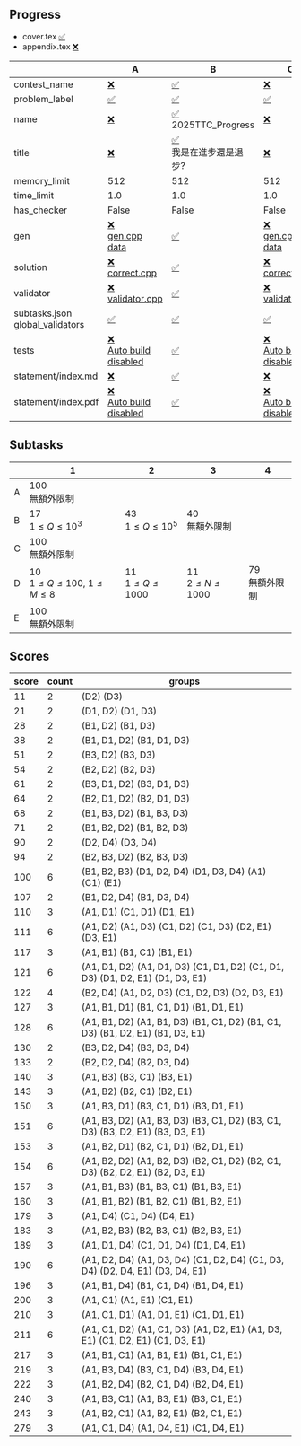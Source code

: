 
## Progress
<!-- progress start -->

- cover.tex [:white_check_mark:](cover.tex)
- appendix.tex [:x:](appendix.tex)

| | A | B | C | D | E |
| --- | --- | --- | --- | --- | --- |
| contest_name |  [:x:](pA/problem.json) | [:white_check_mark:](pB/problem.json) | [:x:](pC/problem.json) | [:white_check_mark:](pD/problem.json) | [:white_check_mark:](pE/problem.json) |
| problem_label |  [:white_check_mark:](pA/problem.json) | [:white_check_mark:](pB/problem.json) | [:white_check_mark:](pC/problem.json) | [:white_check_mark:](pD/problem.json) | [:white_check_mark:](pE/problem.json) |
| name |  [:x:](pA/problem.json) | [:white_check_mark:](pB/problem.json)<br>2025TTC_Progress | [:x:](pC/problem.json) | [:white_check_mark:](pD/problem.json)<br>2025TTC_Fight | [:white_check_mark:](pE/problem.json)<br>2025TTC_ |
| title |  [:x:](pA/problem.json) | [:white_check_mark:](pB/problem.json)<br>我是在進步還是退步? | [:x:](pC/problem.json) | [:white_check_mark:](pD/problem.json)<br>不要吵架了啦!!! | [:x:](pE/problem.json) |
| memory_limit |  512 | 512 | 512 | 512 | 512 |
| time_limit |  1.0 | 1.0 | 1.0 | 1.0 | 1.0 |
| has_checker |  False | False | False | False | False |
| gen | [:x:](pA/gen)<br>[gen.cpp](pA/gen/gen.cpp)<br>[data](pA/gen/data) | [:white_check_mark:](pB/gen) | [:x:](pC/gen)<br>[gen.cpp](pC/gen/gen.cpp)<br>[data](pC/gen/data) | [:white_check_mark:](pD/gen) | [:x:](pE/gen)<br>[gen.cpp](pE/gen/gen.cpp)<br>[data](pE/gen/data) |
| solution | [:x:](pA/solution)<br>[correct.cpp](pA/solution/correct.cpp) | [:white_check_mark:](pB/solution) | [:x:](pC/solution)<br>[correct.cpp](pC/solution/correct.cpp) | [:white_check_mark:](pD/solution) | [:x:](pE/solution)<br>[correct.cpp](pE/solution/correct.cpp) |
| validator | [:x:](pA/validator)<br>[validator.cpp](pA/validator/validator.cpp) | [:white_check_mark:](pB/validator) | [:x:](pC/validator)<br>[validator.cpp](pC/validator/validator.cpp) | [:white_check_mark:](pD/validator) | [:x:](pE/validator)<br>[validator.cpp](pE/validator/validator.cpp) |
| subtasks.json<br>global_validators |  [:white_check_mark:](pA/subtasks.json) | [:white_check_mark:](pB/subtasks.json) | [:white_check_mark:](pC/subtasks.json) | [:white_check_mark:](pD/subtasks.json) | [:white_check_mark:](pE/subtasks.json) |
| tests | [:x:](pA/tests)<br>[Auto build disabled](pA/gen/DISABLE_AUTO_BUILD) | [:white_check_mark:](pB/tests) | [:x:](pC/tests)<br>[Auto build disabled](pC/gen/DISABLE_AUTO_BUILD) | [:white_check_mark:](pD/tests)<br>[Auto build disabled](pD/gen/DISABLE_AUTO_BUILD) | [:x:](pE/tests)<br>[Auto build disabled](pE/gen/DISABLE_AUTO_BUILD) |
| statement/index.md | [:x:](pA/statement/index.md) | [:white_check_mark:](pB/statement/index.md) | [:x:](pC/statement/index.md) | [:white_check_mark:](pD/statement/index.md) | [:x:](pE/statement/index.md) |
| statement/index.pdf | [:x:](pA/statement/index.pdf)<br>[Auto build disabled](pA/statement/DISABLE_AUTO_BUILD) | [:white_check_mark:](pB/statement/index.pdf) | [:x:](pC/statement/index.pdf)<br>[Auto build disabled](pC/statement/DISABLE_AUTO_BUILD) | [:white_check_mark:](pD/statement/index.pdf) | [:x:](pE/statement/index.pdf)<br>[Auto build disabled](pE/statement/DISABLE_AUTO_BUILD) |

<!-- progress end -->

## Subtasks
<!-- subtasks start -->

| | 1 | 2 | 3 | 4 |
| --- | --- | --- | --- | --- |
| A | 100<br>無額外限制 |
| B | 17<br>$1 \le Q \le 10^3$ | 43<br>$1 \le Q \le 10^5$ | 40<br>無額外限制 |
| C | 100<br>無額外限制 |
| D | 10<br>$1 \le Q \le 100$, $1 \le M \le 8$ | 11<br>$1 \le Q \le 1000$ | 11<br>$2 \le N \le 1000$ | 79<br>無額外限制 |
| E | 100<br>無額外限制 |

<!-- subtasks end -->

## Scores
<!-- scores start -->

| score | count | groups |
| --- | --- | --- |
| 11 | 2 | (D2) (D3) |
| 21 | 2 | (D1, D2) (D1, D3) |
| 28 | 2 | (B1, D2) (B1, D3) |
| 38 | 2 | (B1, D1, D2) (B1, D1, D3) |
| 51 | 2 | (B3, D2) (B3, D3) |
| 54 | 2 | (B2, D2) (B2, D3) |
| 61 | 2 | (B3, D1, D2) (B3, D1, D3) |
| 64 | 2 | (B2, D1, D2) (B2, D1, D3) |
| 68 | 2 | (B1, B3, D2) (B1, B3, D3) |
| 71 | 2 | (B1, B2, D2) (B1, B2, D3) |
| 90 | 2 | (D2, D4) (D3, D4) |
| 94 | 2 | (B2, B3, D2) (B2, B3, D3) |
| 100 | 6 | (B1, B2, B3) (D1, D2, D4) (D1, D3, D4) (A1) (C1) (E1) |
| 107 | 2 | (B1, D2, D4) (B1, D3, D4) |
| 110 | 3 | (A1, D1) (C1, D1) (D1, E1) |
| 111 | 6 | (A1, D2) (A1, D3) (C1, D2) (C1, D3) (D2, E1) (D3, E1) |
| 117 | 3 | (A1, B1) (B1, C1) (B1, E1) |
| 121 | 6 | (A1, D1, D2) (A1, D1, D3) (C1, D1, D2) (C1, D1, D3) (D1, D2, E1) (D1, D3, E1) |
| 122 | 4 | (B2, D4) (A1, D2, D3) (C1, D2, D3) (D2, D3, E1) |
| 127 | 3 | (A1, B1, D1) (B1, C1, D1) (B1, D1, E1) |
| 128 | 6 | (A1, B1, D2) (A1, B1, D3) (B1, C1, D2) (B1, C1, D3) (B1, D2, E1) (B1, D3, E1) |
| 130 | 2 | (B3, D2, D4) (B3, D3, D4) |
| 133 | 2 | (B2, D2, D4) (B2, D3, D4) |
| 140 | 3 | (A1, B3) (B3, C1) (B3, E1) |
| 143 | 3 | (A1, B2) (B2, C1) (B2, E1) |
| 150 | 3 | (A1, B3, D1) (B3, C1, D1) (B3, D1, E1) |
| 151 | 6 | (A1, B3, D2) (A1, B3, D3) (B3, C1, D2) (B3, C1, D3) (B3, D2, E1) (B3, D3, E1) |
| 153 | 3 | (A1, B2, D1) (B2, C1, D1) (B2, D1, E1) |
| 154 | 6 | (A1, B2, D2) (A1, B2, D3) (B2, C1, D2) (B2, C1, D3) (B2, D2, E1) (B2, D3, E1) |
| 157 | 3 | (A1, B1, B3) (B1, B3, C1) (B1, B3, E1) |
| 160 | 3 | (A1, B1, B2) (B1, B2, C1) (B1, B2, E1) |
| 179 | 3 | (A1, D4) (C1, D4) (D4, E1) |
| 183 | 3 | (A1, B2, B3) (B2, B3, C1) (B2, B3, E1) |
| 189 | 3 | (A1, D1, D4) (C1, D1, D4) (D1, D4, E1) |
| 190 | 6 | (A1, D2, D4) (A1, D3, D4) (C1, D2, D4) (C1, D3, D4) (D2, D4, E1) (D3, D4, E1) |
| 196 | 3 | (A1, B1, D4) (B1, C1, D4) (B1, D4, E1) |
| 200 | 3 | (A1, C1) (A1, E1) (C1, E1) |
| 210 | 3 | (A1, C1, D1) (A1, D1, E1) (C1, D1, E1) |
| 211 | 6 | (A1, C1, D2) (A1, C1, D3) (A1, D2, E1) (A1, D3, E1) (C1, D2, E1) (C1, D3, E1) |
| 217 | 3 | (A1, B1, C1) (A1, B1, E1) (B1, C1, E1) |
| 219 | 3 | (A1, B3, D4) (B3, C1, D4) (B3, D4, E1) |
| 222 | 3 | (A1, B2, D4) (B2, C1, D4) (B2, D4, E1) |
| 240 | 3 | (A1, B3, C1) (A1, B3, E1) (B3, C1, E1) |
| 243 | 3 | (A1, B2, C1) (A1, B2, E1) (B2, C1, E1) |
| 279 | 3 | (A1, C1, D4) (A1, D4, E1) (C1, D4, E1) |

<!-- scores end -->
